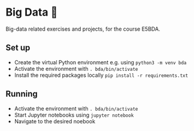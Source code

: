 # Big Data :rocket:
Big-data related exercises and projects, for the course E5BDA.

## Set up
- Create the virtual Python environment e.g. using `python3 -m venv bda`
- Activate the environment with `. bda/bin/activate`
- Install the required packages locally `pip install -r requirements.txt`

## Running
- Activate the environment with `. bda/bin/activate`
- Start Jupyter notebooks using `jupyter notebook`
- Navigate to the desired noebook
